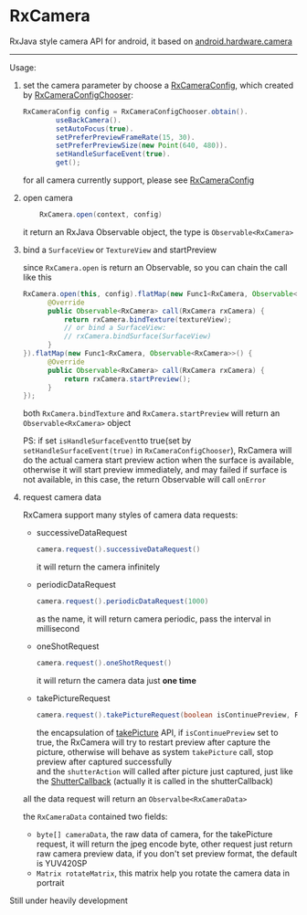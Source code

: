 # RxCamera

RxJava style camera API for android, it based on [android.hardware.camera](http://developer.android.com/intl/es/reference/android/hardware/Camera.html)

----

Usage:

1. set the camera parameter by choose a [RxCameraConfig](https://github.com/ragnraok/RxCamera/blob/master/lib/src/main/java/com/ragnarok/rxcamera/config/RxCameraConfig.java), which created by [RxCameraConfigChooser](https://github.com/ragnraok/RxCamera/blob/master/lib/src/main/java/com/ragnarok/rxcamera/config/RxCameraConfigChooser.java):
	
	```Java
	RxCameraConfig config = RxCameraConfigChooser.obtain().
            useBackCamera().
            setAutoFocus(true).
            setPreferPreviewFrameRate(15, 30).
            setPreferPreviewSize(new Point(640, 480)).
            setHandleSurfaceEvent(true).
            get();
	```
	for all camera currently support, please see [RxCameraConfig](https://github.com/ragnraok/RxCamera/blob/master/lib/src/main/java/com/ragnarok/rxcamera/config/RxCameraConfig.java)
	
2. open camera
	
	```Java
		RxCamera.open(context, config)
	```
	it return an RxJava Observable object, the type is ``Observable<RxCamera>``
	
3. bind a ``SurfaceView`` or ``TextureView`` and startPreview

	since ``RxCamera.open`` is return an Observable, so you can chain the call like this
	
	```Java
	RxCamera.open(this, config).flatMap(new Func1<RxCamera, Observable<RxCamera>>() {
          @Override
          public Observable<RxCamera> call(RxCamera rxCamera) {
              return rxCamera.bindTexture(textureView);
              // or bind a SurfaceView:
              // rxCamera.bindSurface(SurfaceView)
          }
    }).flatMap(new Func1<RxCamera, Observable<RxCamera>>() {
          @Override
          public Observable<RxCamera> call(RxCamera rxCamera) {
              return rxCamera.startPreview();
          }
    });
	```
	both ``RxCamera.bindTexture`` and ``RxCamera.startPreview`` will return an ``Observable<RxCamera>`` object
	
	PS: if set ``isHandleSurfaceEvent``to true(set by ``setHandleSurfaceEvent(true)`` in ``RxCameraConfigChooser``), RxCamera will do the actual camera start preview action when the surface is available,  otherwise it will start preview immediately, and may failed if surface is not available, in this case, the return Observable will call ``onError``
	
4. request camera data

	RxCamera support many styles of camera data requests:
	
	-  successiveDataRequest
		
		```Java
		camera.request().successiveDataRequest()
		```
		it will return the camera infinitely
		
	- periodicDataRequest
		
		```Java
		camera.request().periodicDataRequest(1000)
		```
		as the name, it will return camera periodic, pass the interval in millisecond
		
	- oneShotRequest
	
		```Java
		camera.request().oneShotRequest()
		```
		it will return the camera data just **one time**
		
	- takePictureRequest
	
		```Java
		camera.request().takePictureRequest(boolean isContinuePreview, Func shutterAction)
		```
		the encapsulation of [takePicture](http://goo.gl/xhlLbJ) API, if ``isContinuePreview`` set to true, the RxCamera will try to restart preview after capture the picture, otherwise will behave as system ``takePicture`` call, stop preview after captured successfully <br/>
		and the ``shutterAction`` will called after picture just captured, just like the [ShutterCallback](http://developer.android.com/intl/es/reference/android/hardware/Camera.ShutterCallback.html) (actually it is called in the shutterCallback)
		
	all the data request will return an ``Observalbe<RxCameraData>``
	
	the ``RxCameraData`` contained two fields:
	
	- ``byte[] cameraData``, the raw data of camera, for the takePicture request, it will return the jpeg encode byte, other request just return raw camera preview data, if you don't set preview format, the default is YUV420SP
	- ``Matrix rotateMatrix``, this matrix help you rotate the camera data in portrait

Still under heavily development

